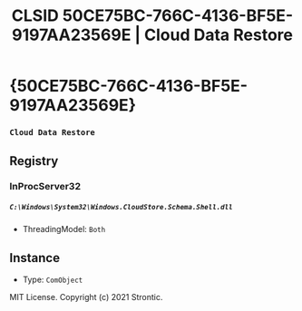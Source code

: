 ﻿---
title: "CLSID 50CE75BC-766C-4136-BF5E-9197AA23569E | Cloud Data Restore"
excerpt: What is COM-Object CLSID 50CE75BC-766C-4136-BF5E-9197AA23569E?
---

# {50CE75BC-766C-4136-BF5E-9197AA23569E}

### `Cloud Data Restore`

## Registry


### InProcServer32

##### `C:\Windows\System32\Windows.CloudStore.Schema.Shell.dll`
* ThreadingModel: `Both`

## Instance

* Type: `ComObject`

MIT License. Copyright (c) 2021 Strontic.


